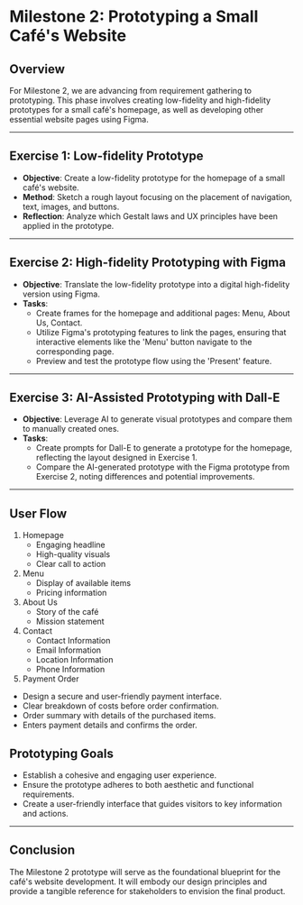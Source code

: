 # Milestone 2: Prototyping a Small Café's Website

## Overview

For Milestone 2, we are advancing from requirement gathering to prototyping. This phase involves creating low-fidelity and high-fidelity prototypes for a small café's homepage, as well as developing other essential website pages using Figma.

---

## Exercise 1: Low-fidelity Prototype

- **Objective**: Create a low-fidelity prototype for the homepage of a small café's website.
- **Method**: Sketch a rough layout focusing on the placement of navigation, text, images, and buttons.
- **Reflection**: Analyze which Gestalt laws and UX principles have been applied in the prototype.

---

## Exercise 2: High-fidelity Prototyping with Figma

- **Objective**: Translate the low-fidelity prototype into a digital high-fidelity version using Figma.
- **Tasks**:
  - Create frames for the homepage and additional pages: Menu, About Us, Contact.
  - Utilize Figma's prototyping features to link the pages, ensuring that interactive elements like the 'Menu' button navigate to the corresponding page.
  - Preview and test the prototype flow using the 'Present' feature.

---

## Exercise 3: AI-Assisted Prototyping with Dall-E

- **Objective**: Leverage AI to generate visual prototypes and compare them to manually created ones.
- **Tasks**:
  - Create prompts for Dall-E to generate a prototype for the homepage, reflecting the layout designed in Exercise 1.
  - Compare the AI-generated prototype with the Figma prototype from Exercise 2, noting differences and potential improvements.

---

## User Flow

1. Homepage
   - Engaging headline
   - High-quality visuals
   - Clear call to action
2. Menu
   - Display of available items
   - Pricing information
3. About Us
   - Story of the café
   - Mission statement
4. Contact
   - Contact Information
   - Email Information
   - Location Information
   - Phone Information
5. Payment Order
  - Design a secure and user-friendly payment interface.
  - Clear breakdown of costs before order confirmation.
  - Order summary with details of the purchased items.
  - Enters payment details and confirms the order.






## Prototyping Goals

- Establish a cohesive and engaging user experience.
- Ensure the prototype adheres to both aesthetic and functional requirements.
- Create a user-friendly interface that guides visitors to key information and actions.

---

## Conclusion

The Milestone 2 prototype will serve as the foundational blueprint for the café's website development. It will embody our design principles and provide a tangible reference for stakeholders to envision the final product.

